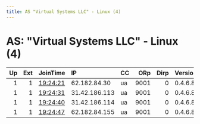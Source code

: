 ```yaml
---
title: AS "Virtual Systems LLC" - Linux (4)
---
```


# AS: "Virtual Systems LLC" - Linux (4)

|   Up |   Ext | JoinTime                                                                                              | IP            | CC   |   ORp |   Dirp | Version   | Contact              | Nickname   |   eFamMembers |
|-----:|------:|:------------------------------------------------------------------------------------------------------|:--------------|:-----|------:|-------:|:----------|:---------------------|:-----------|--------------:|
|    1 |     1 | [19:24:21](https://nusenu.github.io/OrNetStats/w/relay/584C8A3DFDA10E297F014D480DB8F3B7D2AB0456.html) | 62.182.84.30  | ua   |  9001 |      0 | 0.4.6.8   | ldenny7891@gmail.com | Gugelhupf  |             3 |
|    1 |     1 | [19:24:31](https://nusenu.github.io/OrNetStats/w/relay/C57496CACA2F5E2488718607ECD133BABC3AA1B1.html) | 31.42.186.113 | ua   |  9001 |      0 | 0.4.6.8   | ldenny7891@gmail.com | Marzipan   |             3 |
|    1 |     1 | [19:24:40](https://nusenu.github.io/OrNetStats/w/relay/776E69F7F279FF857D8C394B66B9A6D1E221CE52.html) | 31.42.186.114 | ua   |  9001 |      0 | 0.4.6.8   | ldenny7891@gmail.com | Marzipan   |             3 |
|    1 |     1 | [19:24:47](https://nusenu.github.io/OrNetStats/w/relay/04076CD01FF626449C188C33EA1A054C9C5191AA.html) | 62.182.84.155 | ua   |  9001 |      0 | 0.4.6.8   | ldenny7891@gmail.com | Streusel   |             1 |
